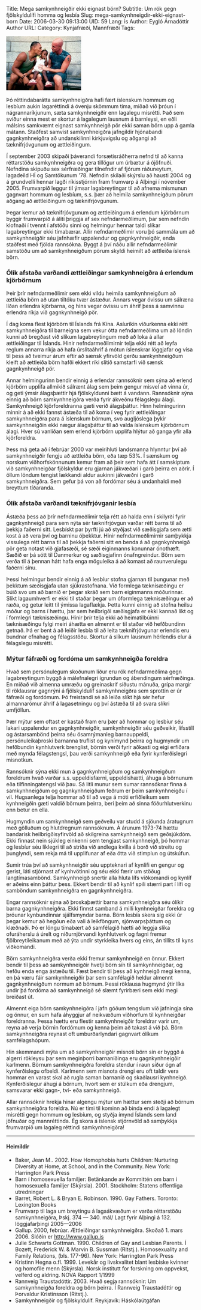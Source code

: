 Title: Mega samkynhneigðir ekki eignast börn?
Subtitle: Um rök gegn fjölskyldulífi homma og lesbía
Slug: mega-samkynhneigdir-ekki-eignast-born
Date: 2006-03-30 09:13:00
UID: 59
Lang: is
Author: Eygló Árnadóttir
Author URL: 
Category: Kynjafræði, Mannfræði
Tags: 

![Samkynhneigt par með barn.](114.jpg)

Þó réttindabarátta samkynhneigðra hafi fært íslenskum hommum og lesbíum aukin lagaréttindi á óvenju skömmum tíma, miðað við þróun í nágrannaríkjunum, sæta samkynhneigðir enn lagalegu misrétti. Það sem svíður einna mest er skortur á lagalegum lausnum á barnleysi, en eðli málsins samkvæmt eignast samkynhneigð pör ekki saman börn upp á gamla mátann. Staðfest samvist samkynhneigðra jafngildir hjónabandi gagnkynhneigðra að undanskilinni kirkjuvígslu og aðgangi að tæknifrjóvgunum og ættleiðingum.

Í september 2003 skipaði þáverandi forsætisráðherra nefnd til að kanna réttarstöðu samkynhneigðra og gera tillögur um úrbætur á ójöfnuði. Nefndina skipuðu sex sérfræðingar tilnefndir af fjórum ráðuneytum, lagadeild HÍ og Samtökunum '78. Nefndin skilaði skýrslu að hausti 2004 og á grundvelli hennar lagði ríkisstjórnin fram frumvarp á Alþingi í nóvember 2005. Frumvarpið leggur til ýmsar lagabreytingar til að afnema mismunun gagnvart hommum og lesbíum, s.s. þær að heimila samkynhneigðum pörum aðgang að ættleiðingum og tæknifrjóvgunum.

Þegar kemur að tæknifrjóvgunum og ættleiðingum á erlendum kjörbörnum byggir frumvarpið á áliti þriggja af sex nefndarmeðlimum, þar sem nefndin klofnaði í tvennt í afstöðu sinni og helmingur hennar taldi slíkar lagabreytingar ekki tímabærar. Allir nefndarmeðlimir voru þó sammála um að samkynhneigðir séu jafnhæfir uppalendur og gagnkynhneigðir, enda staðfest með fjölda rannsókna. Byggt á því náðu allir nefndarmeðlimir samstöðu um að samkynhneigðum pörum skyldi heimilt að ættleiða íslensk börn.

### Ólík afstaða varðandi ættleiðingar samkynhneigðra á erlendum kjörbörnum

Þeir þrír nefndarmeðlimir sem ekki vildu heimila samkynhneigðum að ættleiða börn að utan tiltóku tvær ástæður. Annars vegar óvissu um sálræna líðan erlendra kjörbarna, og hins vegar óvissu um áhrif þess á samvinnu erlendra ríkja við gagnkynhneigð pör. 

Í dag koma flest kjörbörn til Íslands frá Kína. Asíuríkin viðurkenna ekki rétt samkynhneigðra til barneigna sem vekur ótta nefndarmeðlima um að löndin kunni að bregðast við slíkum lagabreytingum með að loka á allar ættleiðingar til Íslands. Hinir nefndarmeðlimirnir telja ekki rétt að leyfa reglum annarra ríkja að hafa úrslitaáhrif á mótun íslenskrar löggjafar og vísa til þess að tveimur árum eftir að sænsk yfirvöld gerðu samkynhneigðum kleift að ættleiða börn hafði ekkert ríki slitið samstarfi við sænsk gagnkynhneigð pör. 

Annar helmingurinn bendir einnig á erlendar rannsóknir sem sýna að erlend kjörbörn upplifa allmikið sálrænt álag sem þeim gengur misvel að vinna úr, og geti ýmsir álagsþættir hjá fjölskyldunni bætt á vandann. Rannsóknir sýna einnig að börn samkynhneigðra verða fyrir ákveðnu félagslegu álagi. Samkynhneigð kjörforeldranna gæti verið álagsþáttur. Hinn helmingurinn minnir á að ekki fannst ástæða til að koma í veg fyrir ættleiðingar samkynhneigðra para á íslenskum börnum, svo augljóslega þykir samkynhneigðin ekki nægur álagsþáttur til að valda íslenskum kjörbörnum álagi. Hver sú vanlíðan sem erlend kjörbörn upplifa hlýtur að ganga yfir alla kjörforeldra.

Þess má geta að í febrúar 2000 var meirihluti landsmanna hlynntur því að samkynhneigðir fengju að ættleiða börn, eða tæp 53%. Í sænskum og norskum viðhorfskönnunum kemur fram að þeir sem hafa átt í samskiptum við samkynhneigðar fjölskyldur eru gjarnan jákvæðari í garð þeirra en aðrir. Í öllum löndum tengist lækkandi aldur aukinni jákvæðni í garð samkynhneigðra. Sem gefur þá von að fordómar séu á undanhaldi með breyttum tíðaranda.

### Ólík afstaða varðandi tæknifrjóvganir lesbía

Ástæða þess að þrír nefndarmeðlimir telja rétt að halda enn í skilyrði fyrir gagnkynhneigð para sem nýta sér tæknifrjóvgun varðar rétt barns til að þekkja faðerni sitt. Lesbískt par þyrfti jú að styðjast við sæðisgjafa sem ætti kost á að vera því og barninu óþekktur. Hinir nefndarmeðlimirnir samþykkja vissulega rétt barna til að þekkja faðerni sitt en benda á að gagnkynhneigð pör geta notast við gjafasæði, sé sæði eiginmanns konunnar ónothæft. Sæðið er þá sótt til Danmerkur og sæðisgjafinn ónafngreindur. Börn sem verða til á þennan hátt hafa enga möguleika á að komast að raunverulegu faðerni sínu. 

Þessi helmingur bendir einnig á að lesbíur stofna gjarnan til þungunar með þekktum sæðisgjafa utan sjúkrastofnana. Við formlega tæknisæðingu er búið svo um að barnið er þegar skráð sem barn eiginmanns móðurinnar. Slíkt lagaumhverfi er ekki til staðar þegar um óformlega tæknisæðingu er að ræða, og getur leitt til ýmissa lagaflækja. Þetta kunni einnig að stofna heilsu móður og barns í hættu, þar sem heilbrigði sæðisgjafa er ekki kannað líkt og í formlegri tæknisæðingu. Hinir þrír telja ekki að heimatilbúinni tæknisæðingu fylgi meiri áhætta en almennt er til staðar við hefðbundinn getnað. Þá er bent á að leiðir lesbía til að leita tæknifrjóvgunar erlendis eru bundnar efnahag og félagsstöðu. Skortur á slíkum lausnum hérlendis elur á félagslegu misrétti.

### Mýtur fáfræði og fordóma um samkynhneigða foreldra

Hvað sem persónulegum skoðunum líður eru rök nefndarmeðlima gegn lagabreytingum byggð á málefnalegri ígrundun og ábendingum sérfræðinga. En miðað við almenna umræðu og greinaskrif síðustu mánuða, grípa margir til röklausrar gagnrýni á fjölskyldulíf samkynhneigðra sem sprottin er úr fáfræði og fordómum. Þó freistandi sé að leiða slíkt hjá sér hefur almannarómur áhrif á lagasetningu og því ástæða til að svara slíkri umfjöllun.

Þær mýtur sem oftast er kastað fram eru þær að hommar og lesbíur séu lakari uppalendur en gagnkynhneigðir, samkynhneigðir séu geðveikir, lífsstíll og ástarsambönd þeirra séu ósamrýmanleg barnauppeldi, persónuleikaþroski barnanna truflist og kynímynd þeirra og hugmyndir um hefðbundin kynhlutverk brenglist,  börnin verði fyrir aðkasti og eigi erfiðara með mynda félagstengsl, þau verði samkynhneigð eða fyrir kynferðislegri misnotkun.

Rannsóknir sýna ekki mun á gagnkynhneigðum og samkynhneigðum foreldrum hvað varðar s.s. uppeldisfærni, uppeldishætti, áhuga á börnunum eða tilfinningatengsl við þau. Sá litli munur sem sumar rannsóknar finna á samkynhneigðum og gagnkynhneigðum feðrum er þeim samkynhneigðu í vil. Hugsanlega telja hommar að til að vega á móti erfiðleikum sem kynhneigðin gæti valdið börnum þeirra, beri þeim að sinna föðurhlutverkinu enn betur en ella.

Hugmyndin um samkynhneigð sem geðveilu var studd á sjöunda áratugnum með gölluðum og hlutdregnum rannsóknum. Á árunum 1973-74 hættu bandarísk heilbrigðisyfirvöld að skilgreina samkynhneigð sem geðsjúkdóm. Ekki finnast nein sjúkleg einkenni sem tengjast samkynhneigð, þó hommar og lesbíur séu líklegri til að stríða við andlega kvilla á borð við streitu og þunglyndi, sem rekja má til upplifunar af eða ótta við stimplun og útskúfun.

Sumir trúa því að samkynhneigðir séu uppteknari af kynlífi en gengur og gerist, láti stjórnast af kynhvötinni og séu ekki færir um stöðug langtímasambönd. Samkynhneigð snertir alla hluta lífs viðkomandi og kynlíf er aðeins einn þáttur þess. Ekkert bendir til að kynlíf spili stærri part í lífi og samböndum samkynhneigðra en gagnkynhneigðra.

Engar rannsóknir sýna að þroskaþættir barna samkynhneigðra séu ólíkir barna gagnkynhneigðra. Ekki finnst samband á milli kynhneigðar foreldra og þróunar kynbundinnar sjálfsmyndar barna. Börn lesbía skera sig ekki úr þegar kemur að hegðun eða vali á leikföngum, sjónvarpsþáttum og klæðnaði. Þó er löngu tímabært að samfélagið hætti að leggja slíka ofuráherslu á úrelt og niðurnjörvandi kynhlutverk og fagni fremur fjölbreytileikanum með að ýta undir styrkleika hvers og eins, án tillits til kyns viðkomandi.

Börn samkynhneigðra verða ekki fremur samkynhneigð en önnur. Ekkert bendir til þess að samkynhneigðir hvetji börn sín til samkynhneigðar, og hefðu enda enga ástæðu til. Fæst bendir til þess að kynhneigð megi kenna, en þá væru fáir samkynhneigðir þar sem samfélagið heldur almennt gagnkynhneigðum normum að börnum. Þessi röklausa hugmynd ýtir líka undir þá fordóma að samkynhneigð sé slæmt fyrirbæri sem ekki megi breiðast út.

Almennt eiga börn samkynhneigðra í jafn góðum tengslum við jafningja sína og önnur, en sum hafa áhyggjur af neikvæðum viðhorfum til kynhneigðar foreldranna. Þessa hættu eru flestir samkynhneigðir foreldrar varir um, reyna að verja börnin fordómum og kenna þeim að takast á við þá. Börn samkynhneigðra reynast oft umburðarlyndari gagnvart ólíkum samfélagshópum.

Hin skemmandi mýta um að samkynhneigðir misnoti börn sín er byggð á algerri rökleysu þar sem meginþorri barnaníðinga eru gagnkynhneigðir karlmenn. Börnum samkynhneigðra foreldra stendur í raun síður ógn af kynferðislegu ofbeldi. Karlmenn sem misnota drengi eru oft taldir vera hommar en varast skal að rugla saman barnaníð og skaðlausri kynhneigð. Kynferðislegur áhugi á börnum, hvort sem er stúlkum eða drengjum, samsvarar ekki gagn-, tví- eða samkynhneigð. 

Allar rannsóknir hrekja hinar algengu mýtur um hættur sem steðji að börnum samkynhneigðra foreldra. Nú er tími til kominn að binda endi á lagalegt misrétti gegn hommum og lesbíum, og styðja ímynd Íslands sem land jöfnuðar og mannréttinda. Ég skora á íslensk stjórnvöld að samþykkja frumvarpið um lagaleg réttindi samkynhneigðra!

---

#### Heimildir

* Baker, Jean M.. 2002. How Homophobia hurts Children: Nurturing Diversity at Home, at School, and in the Community. New York: Harrington Park Press
* Barn í homosexuella familjer: Betänkande av Kommittén om barn i homosexuella familjer (Skýrsla). 2001. Stockholm: Statens offentliga utredningar
* Barret, Robert L. & Bryan E. Robinson. 1990. Gay Fathers. Toronto: Lexington Books
* Frumvarp til laga um breytingu á lagaákvæðum er varða réttarstöðu samkynhneigðra, Þskj. 374  —  340. mál/ Lagt fyrir Alþingi á 132. löggjafarþingi 2005—2006
* Gallup. 2000, febrúar. Ættleiðingar samkynhneigðra. Skoðað 1. mars 2006. Slóðin er http://www.gallup.is 
* Julie Schwarts Gottman. 1990. Children of Gay and Lesbian Parents. Í Bozett, Frederick W. & Marvin B. Sussman (Ritstj.). Homosexuality and Family Relations, (bls. 177-96). New York: Harrington Park Press
* Kristinn Hegna o.fl. 1999. Levekår og livskvalitet blant lesbiske kvinner og homofile menn (Skýrsla). Norsk institutt for forskning om oppvekst, velferd og aldring. NOVA Rapport 1/1999
* Rannveig Traustadóttir. 2003. Hvað segja rannsóknir: Um samkynhneigða foreldra og börn þeirra. Í Rannveig Traustadóttir og Þorvaldur Kristinsson (Ritstj.).
* Samkynhneigðir og fjölskyldulíf. Reykjavík: Háskólaútgáfan


